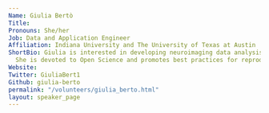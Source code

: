 ```yaml
---
Name: Giulia Bertò
Title:
Pronouns: She/her
Job: Data and Application Engineer
Affiliation: Indiana University and The University of Texas at Austin
ShortBio: Giulia is interested in developing neuroimaging data analysis pipelines and Machine Learning methods to study brain connectivity.
  She is devoted to Open Science and promotes best practices for reproducibility in Neuroscience.
Website:
Twitter: GiuliaBert1
Github: giulia-berto
permalink: "/volunteers/giulia_berto.html"
layout: speaker_page
---
```

